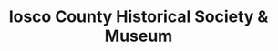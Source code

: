 ---
layout: repo
title: "Iosco County Historical Society & Museum"
id: 4023
permalink: repos/4023/
---
